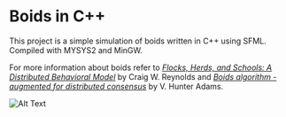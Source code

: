# **Boids in C++**

This project is a simple simulation of boids written in C++ using SFML.
Compiled with MYSYS2 and MinGW.

For more information about boids refer to [*Flocks, Herds, and Schools: A Distributed Behavioral Model*](https://www.cs.toronto.edu/~dt/siggraph97-course/cwr87/) by Craig W. Reynolds and [*Boids algorithm - augmented for distributed consensus*](https://vanhunteradams.com/Pico/Animal_Movement/Boids-algorithm.html) by V. Hunter Adams.

![Alt Text](readme_assets/boids_example.gif)
